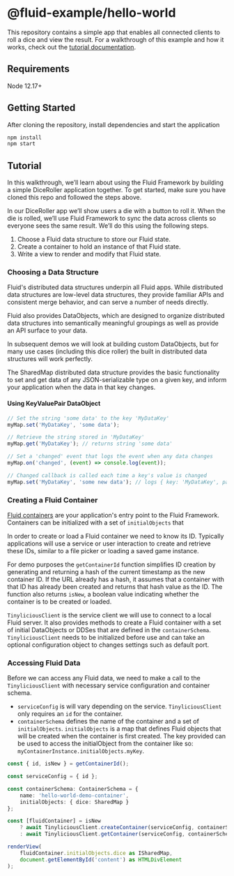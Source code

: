 # @fluid-example/hello-world

This repository contains a simple app that enables all connected clients to roll a dice and view the result. For a
walkthrough of this example and how it works, check out the [tutorial documentation](https://aka.ms/fluid/tutorial).

## Requirements

Node 12.17+

## Getting Started

After cloning the repository, install dependencies and start the application

```bash
npm install
npm start
```

## Tutorial

In this walkthrough, we’ll learn about using the Fluid Framework by building a simple DiceRoller application together.
To get started, make sure you have cloned this repo and followed the steps above.

In our DiceRoller app we’ll show users a die with a button to roll it. When the die is rolled, we’ll use Fluid Framework
to sync the data across clients so everyone sees the same result. We’ll do this using the following steps.

1. Choose a Fluid data structure to store our Fluid state.
2. Create a container to hold an instance of that Fluid state.
3. Write a view to render and modify that Fluid state.

### Choosing a Data Structure

Fluid's distributed data structures underpin all Fluid apps. While distributed data structures are low-level data
structures, they provide familiar APIs and consistent merge behavior, and can serve a number of needs directly.

Fluid also provides DataObjects, which are designed to organize distributed data structures into semantically meaningful
groupings as well as provide an API surface to your data.

In subsequent demos we will look at building custom DataObjects, but for many use cases (including this dice roller) the
built in distributed data structures will work perfectly.

The SharedMap distributed data structure provides the basic functionality to set and get data of any JSON-serializable
type on a given key, and inform your application when the data in that key changes.

#### Using KeyValuePair DataObject

```ts
// Set the string 'some data' to the key 'MyDataKey'
myMap.set('MyDataKey', 'some data');

// Retrieve the string stored in 'MyDataKey'
myMap.get('MyDataKey'); // returns string 'some data'

// Set a 'changed' event that logs the event when any data changes
myMap.on('changed', (event) => console.log(event));

// Changed callback is called each time a key's value is changed
myMap.set('MyDataKey', 'some new data'); // logs { key: 'MyDataKey', path: '/', previousValue: 'some data' }
```

### Creating a Fluid Container

[Fluid containers](https://fluidframework.com/docs/glossary/#container) are your application's entry point to the Fluid
Framework. Containers can be initialized with a set of `initialObjects` that 

In order to create or load a Fluid container we need to know its ID. Typically applications will use a service or user
interaction to create and retrieve these IDs, similar to a file picker or loading a saved game instance.

For demo purposes the `getContainerId` function simplifies ID creation by generating and returning a hash of the current
timestamp as the new container ID. If the URL already has a hash, it assumes that a container with that ID has already
been created and returns that hash value as the ID. The function also returns `isNew`, a boolean value indicating
whether the container is to be created or loaded.

`TinyliciousClient` is the service client we will use to connect to a local Fluid server. It also provides methods to
create a Fluid container with a set of initial DataObjects or DDSes that are defined in the `containerSchema`.
`TinyliciousClient` needs to be initialized before use and can take an optional configuration object to changes settings
such as default port.

### Accessing Fluid Data

Before we can access any Fluid data, we need to make a call to the `TinyliciousClient` with necessary service
configuration and container schema.

- `serviceConfig` is will vary depending on the service. `TinyliciousClient` only requires an `id` for the container.
- `containerSchema` defines the name of the container and a set of `initialObjects`. `initialObjects` is a map that
  defines Fluid objects that will be created when the container is first created. The key provided can be used to access
  the initialObject from the container like so: `myContainerInstance.initialObjects.myKey`.

```ts
const { id, isNew } = getContainerId();

const serviceConfig = { id };

const containerSchema: ContainerSchema = {
    name: 'hello-world-demo-container',
    initialObjects: { dice: SharedMap }
};

const [fluidContainer] = isNew
    ? await TinyliciousClient.createContainer(serviceConfig, containerSchema)
    : await TinyliciousClient.getContainer(serviceConfig, containerSchema);

renderView(
    fluidContainer.initialObjects.dice as ISharedMap,
    document.getElementById('content') as HTMLDivElement
);
```
